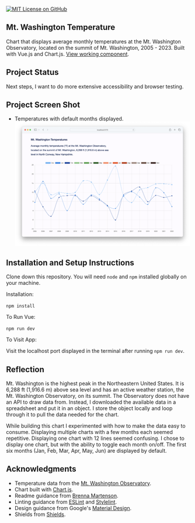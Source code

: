 [![MIT License on GitHub](https://img.shields.io/github/license/seankelliher/mt-washington-temperature?style=flat-square)](/LICENSE.md)
## Mt. Washington Temperature

Chart that displays average monthly temperatures at the Mt. Washington Observatory, located on the summit of Mt. Washington, 2005 - 2023. Built with Vue.js and Chart.js. [View working component](https://sean-kelliher-mt-washington-temp.netlify.app).

## Project Status

Next steps, I want to do more extensive accessibility and browser testing.

## Project Screen Shot

* Temperatures with default months displayed.
![screen shot of project](/screenshots/mt-washington-temperature-screenshot1.png?s=600)

## Installation and Setup Instructions

Clone down this repository. You will need `node` and `npm` installed globally on your machine.

Installation:

`npm install`  

To Run Vue:

`npm run dev`    

To Visit App:

Visit the localhost port displayed in the terminal after running `npm run dev`.

## Reflection

Mt. Washington is the highest peak in the Northeastern United States. It is 6,288 ft (1,916.6 m) above sea level and has an active weather station, the Mt. Washington Observatory, on its summit. The Observatory does not have an API to draw data from. Instead, I downloaded the available data in a spreadsheet and put it in an object. I store the object locally and loop through it to pull the data needed for the chart.

While building this chart I experimented with how to make the data easy to consume. Displaying multiple charts with a few months each seemed repetitive. Displaying one chart with 12 lines seemed confusing. I chose to display one chart, but with the ability to toggle each month on/off. The first six months (Jan, Feb, Mar, Apr, May, Jun) are displayed by default.

## Acknowledgments

* Temperature data from the [Mt. Washington Observatory](https://mountwashington.org/weather/mount-washington-weather-archives/monthly-f6/).
* Chart built with [Chart.js](https://www.chartjs.org/docs/latest/).
* Readme guidance from [Brenna Martenson](https://gist.github.com/martensonbj/6bf2ec2ed55f5be723415ea73c4557c4).
* Linting guidance from [ESLint](https://eslint.org) and [Stylelint](https://stylelint.io).
* Design guidance from Google's [Material Design](https://material.io/design).
* Shields from [Shields](https://shields.io).